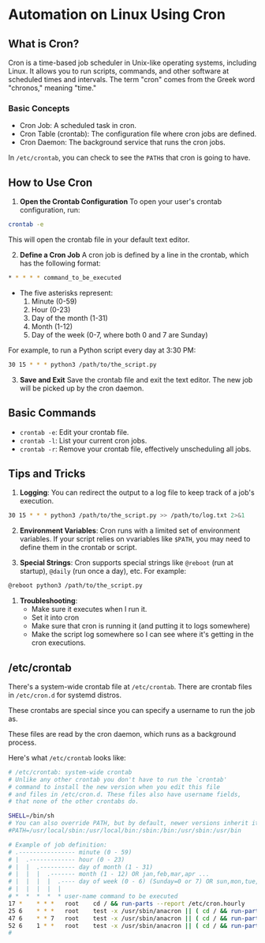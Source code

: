 

# Automation on Linux Using Cron


## What is Cron?

Cron is a time-based job scheduler in Unix-like operating systems, including Linux.
It allows you to run scripts, commands, and other software at scheduled times and intervals.
The term "cron" comes from the Greek word "chronos," meaning "time."


### Basic Concepts
* Cron Job: A scheduled task in cron.
* Cron Table (crontab): The configuration file where cron jobs are defined.
* Cron Daemon: The background service that runs the cron jobs.

In `/etc/crontab`, you can check to see the `PATH`s that cron is going to have.

## How to Use Cron


1. **Open the Crontab Configuration**
To open your user's crontab configuration, run:
```bash
crontab -e
```
This will open the crontab file in your default text editor.

2. **Define a Cron Job**
A cron job is defined by a line in the crontab, which has the following format:
```bash
* * * * * command_to_be_executed
```
* The five asterisks represent:
    1. Minute (0-59)
    1. Hour (0-23)
    1. Day of the month (1-31)
    1. Month (1-12)
    1. Day of the week (0-7, where both 0 and 7 are Sunday)

For example, to run a Python script every day at 3:30 PM:
```bash
30 15 * * * python3 /path/to/the_script.py
```

3. **Save and Exit**
Save the crontab file and exit the text editor.
The new job will be picked up by the cron daemon.


## Basic Commands
* `crontab -e`: Edit your crontab file.
* `crontab -l`: List your current cron jobs.
* `crontab -r`: Remove your crontab file, effectively unscheduling all jobs.


## Tips and Tricks

1. **Logging**: You can redirect the output to a log file to keep track of a job's execution.
```bash
30 15 * * * python3 /path/to/the_script.py >> /path/to/log.txt 2>&1
```

2. **Environment Variables**: Cron runs with a limited set of environment variables.
If your script relies on vvariables like `$PATH`, you may need to define them in the crontab or
script.

3. **Special Strings**: Cron supports special strings like `@reboot` (run at startup), `@daily` (run
   once a day), etc. For example:
```bash
@reboot python3 /path/to/the_script.py
```

1. **Troubleshooting**: 
    * Make sure it executes when I run it.
    * Set it into cron
    * Make sure that cron is running it (and putting it to logs somewhere)
    * Make the script log somewhere so I can see where it's getting in the cron executions.





## /etc/crontab
There's a system-wide crontab file at `/etc/crontab`.
There are crontab files in `/etc/cron.d` for systemd distros.

These crontabs are special since you can specify a username to run the job as.

These files are read by the cron daemon, which runs as a background process.

Here's what `/etc/crontab` looks like:
```bash
# /etc/crontab: system-wide crontab
# Unlike any other crontab you don't have to run the `crontab'
# command to install the new version when you edit this file
# and files in /etc/cron.d. These files also have username fields,
# that none of the other crontabs do.

SHELL=/bin/sh
# You can also override PATH, but by default, newer versions inherit it from the environment
#PATH=/usr/local/sbin:/usr/local/bin:/sbin:/bin:/usr/sbin:/usr/bin

# Example of job definition:
# .---------------- minute (0 - 59)
# |  .------------- hour (0 - 23)
# |  |  .---------- day of month (1 - 31)
# |  |  |  .------- month (1 - 12) OR jan,feb,mar,apr ...
# |  |  |  |  .---- day of week (0 - 6) (Sunday=0 or 7) OR sun,mon,tue,wed,thu,fri,sat
# |  |  |  |  |
# *  *  *  *  * user-name command to be executed
17 *    * * *   root    cd / && run-parts --report /etc/cron.hourly
25 6    * * *   root    test -x /usr/sbin/anacron || ( cd / && run-parts --report /etc/cron.daily )
47 6    * * 7   root    test -x /usr/sbin/anacron || ( cd / && run-parts --report /etc/cron.weekly )
52 6    1 * *   root    test -x /usr/sbin/anacron || ( cd / && run-parts --report /etc/cron.monthly )
#
```




